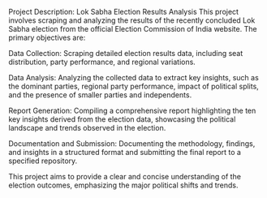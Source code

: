 Project Description: Lok Sabha Election Results Analysis
This project involves scraping and analyzing the results of the recently concluded Lok Sabha election from the official Election Commission of India website. The primary objectives are:

Data Collection: Scraping detailed election results data, including seat distribution, party performance, and regional variations.

Data Analysis: Analyzing the collected data to extract key insights, such as the dominant parties, regional party performance, impact of political splits, and the presence of smaller parties and independents.

Report Generation: Compiling a comprehensive report highlighting the ten key insights derived from the election data, showcasing the political landscape and trends observed in the election.

Documentation and Submission: Documenting the methodology, findings, and insights in a structured format and submitting the final report to a specified repository.

This project aims to provide a clear and concise understanding of the election outcomes, emphasizing the major political shifts and trends.







